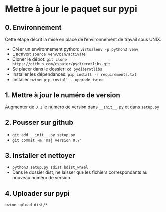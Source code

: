 # Mettre à jour le paquet sur pypi

## 0. Environnement
Cette étape décrit la mise en place de l’environnement de travail sous UNIX.

- Créer un environnement python: `virtualenv -p python3 venv`
- L'activer: `source venv/bin/activate`
- Cloner le dépot: `git clone https://github.com/cspaier/pydiderotlibs.git`
- Se placer dans le dossier: `cd pydiderotlibs`
- Installer les dépendances: `pip install -r requirements.txt`
- Installer `twine`: `pip install --upgrade twine`


## 1. Mettre à jour le numéro de version

Augmenter de `0.1` le numéro de version dans `__init__.py` et dans `setup.py`

## 2. Pousser sur github
- `git add __init__.py setup.py`
- `git commit -m 'maj version 0.?'`

## 3. Installer et nettoyer
- `python3 setup.py sdist bdist_wheel`
- Dans le dossier dist, ne laisser que les fichiers correspondants au nouveau numéro de version.

## 4. Uploader sur pypi
`twine upload dist/*`

